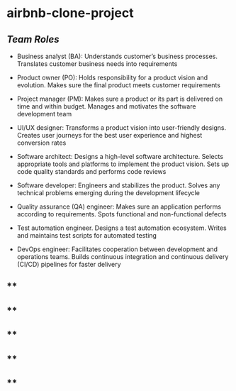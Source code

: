 # airbnb-clone-project

## *Team Roles*
- Business analyst (BA): Understands customer’s business processes. Translates customer business needs into requirements

- Product owner (PO): Holds responsibility for a product vision and evolution. Makes sure the final product meets customer requirements

- Project manager (PM): Makes sure a product or its part is delivered on time and within budget. Manages and motivates the software development team

- UI/UX designer: Transforms a product vision into user-friendly designs. Creates user journeys for the best user experience and highest conversion rates


- Software architect: Designs a high-level software architecture. Selects appropriate tools and platforms to implement the product vision. Sets up code quality standards and performs code reviews


- Software developer: Engineers and stabilizes the product. Solves any technical problems emerging during the development lifecycle


- Quality assurance (QA) engineer: Makes sure an application performs according to requirements. Spots functional and non-functional defects


- Test automation engineer. Designs a test automation ecosystem. Writes and maintains test scripts for automated testing


- DevOps engineer: Facilitates cooperation between development and operations teams. Builds continuous integration and continuous delivery (CI/CD) pipelines for faster delivery

## **
## **
## **
## **
## **

 
